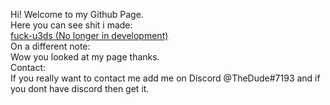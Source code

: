 Hi! Welcome to my Github Page. <br />
Here you can see shit i made: <br />
<a href="https://github.com/TheDude42069/fuck-u3DS">fuck-u3ds (No longer in development)</a> <br />
On a different note: <br />
Wow you looked at my page thanks. <br />
Contact: <br />
If you really want to contact me add me on Discord @TheDude#7193 and if you dont have discord then get it. <br />
